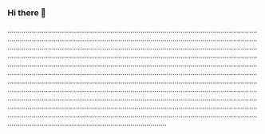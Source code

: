 ### Hi there 👋

...................................................................................................................................................................................................................................................................................................................................................................................................................................................................................................................................................................................................................................................................................................................................................................................................................................................................................................................................................................................................................................................................................................................................................................................................................................................................................................................................................................................................................................................................................................